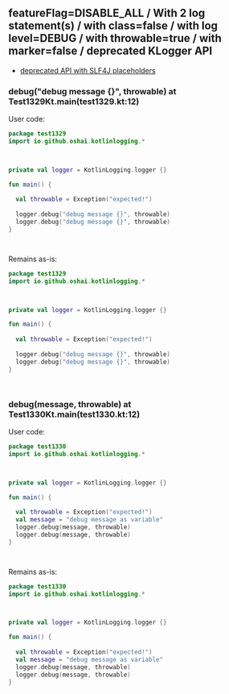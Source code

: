 ## featureFlag=DISABLE_ALL / With 2 log statement(s) / with class=false / with log level=DEBUG / with throwable=true / with marker=false / deprecated KLogger API

* [deprecated API with SLF4J placeholders](deprecated-slf4j-placeholders.md)

###  debug("debug message {}", throwable) at Test1329Kt.main(test1329.kt:12)

User code:
```kotlin
package test1329
import io.github.oshai.kotlinlogging.*



private val logger = KotlinLogging.logger {}

fun main() {
  
  val throwable = Exception("expected!")
  
  logger.debug("debug message {}", throwable)
  logger.debug("debug message {}", throwable)
}




```
  
Remains as-is:
```kotlin
package test1329
import io.github.oshai.kotlinlogging.*



private val logger = KotlinLogging.logger {}

fun main() {
  
  val throwable = Exception("expected!")
  
  logger.debug("debug message {}", throwable)
  logger.debug("debug message {}", throwable)
}




```

###  debug(message, throwable) at Test1330Kt.main(test1330.kt:12)

User code:
```kotlin
package test1330
import io.github.oshai.kotlinlogging.*



private val logger = KotlinLogging.logger {}

fun main() {
  
  val throwable = Exception("expected!")
  val message = "debug message as variable"
  logger.debug(message, throwable)
  logger.debug(message, throwable)
}




```
  
Remains as-is:
```kotlin
package test1330
import io.github.oshai.kotlinlogging.*



private val logger = KotlinLogging.logger {}

fun main() {
  
  val throwable = Exception("expected!")
  val message = "debug message as variable"
  logger.debug(message, throwable)
  logger.debug(message, throwable)
}




```
